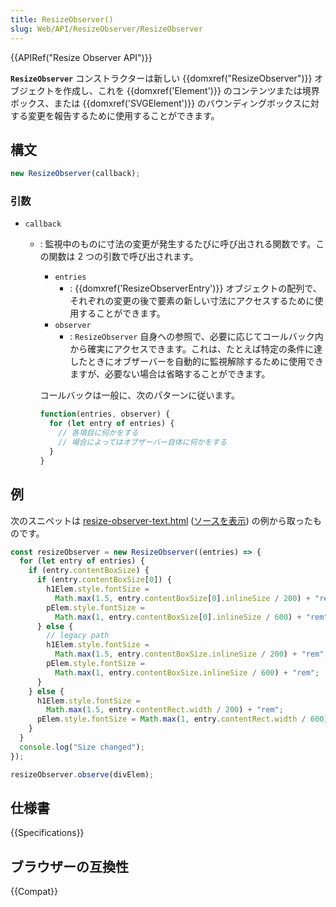 ```yaml
---
title: ResizeObserver()
slug: Web/API/ResizeObserver/ResizeObserver
---
```


{{APIRef("Resize Observer API")}}

**`ResizeObserver`** コンストラクターは新しい {{domxref("ResizeObserver")}} オブジェクトを作成し、これを {{domxref('Element')}} のコンテンツまたは境界ボックス、または {{domxref('SVGElement')}} のバウンディングボックスに対する変更を報告するために使用することができます。

## 構文

```js
new ResizeObserver(callback);
```

### 引数

- `callback`

  - : 監視中のものに寸法の変更が発生するたびに呼び出される関数です。この関数は 2 つの引数で呼び出されます。

    - `entries`
      - : {{domxref('ResizeObserverEntry')}} オブジェクトの配列で、それぞれの変更の後で要素の新しい寸法にアクセスするために使用することができます。
    - `observer`
      - : `ResizeObserver` 自身への参照で、必要に応じてコールバック内から確実にアクセスできます。これは、たとえば特定の条件に達したときにオブザーバーを自動的に監視解除するために使用できますが、必要ない場合は省略することができます。

    コールバックは一般に、次のパターンに従います。

    ```js
    function(entries, observer) {
      for (let entry of entries) {
        // 各項目に何かをする
        // 場合によってはオブザーバー自体に何かをする
      }
    }
    ```

## 例

次のスニペットは [resize-observer-text.html](https://mdn.github.io/dom-examples/resize-observer/resize-observer-text.html) ([ソースを表示](https://github.com/mdn/dom-examples/blob/master/resize-observer/resize-observer-text.html)) の例から取ったものです。

```js
const resizeObserver = new ResizeObserver((entries) => {
  for (let entry of entries) {
    if (entry.contentBoxSize) {
      if (entry.contentBoxSize[0]) {
        h1Elem.style.fontSize =
          Math.max(1.5, entry.contentBoxSize[0].inlineSize / 200) + "rem";
        pElem.style.fontSize =
          Math.max(1, entry.contentBoxSize[0].inlineSize / 600) + "rem";
      } else {
        // legacy path
        h1Elem.style.fontSize =
          Math.max(1.5, entry.contentBoxSize.inlineSize / 200) + "rem";
        pElem.style.fontSize =
          Math.max(1, entry.contentBoxSize.inlineSize / 600) + "rem";
      }
    } else {
      h1Elem.style.fontSize =
        Math.max(1.5, entry.contentRect.width / 200) + "rem";
      pElem.style.fontSize = Math.max(1, entry.contentRect.width / 600) + "rem";
    }
  }
  console.log("Size changed");
});

resizeObserver.observe(divElem);
```

## 仕様書

{{Specifications}}

## ブラウザーの互換性

{{Compat}}
